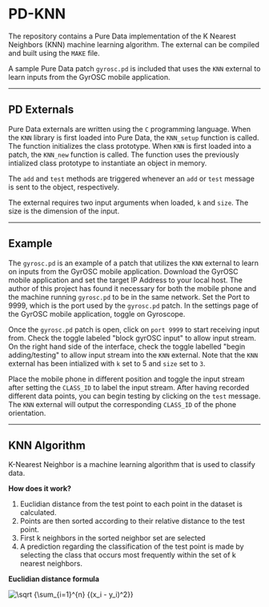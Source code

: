 # PD-KNN

The repository contains a Pure Data  implementation of the K Nearest Neighbors (KNN) machine learning algorithm. The external can be compiled and built using the `MAKE` file.

A sample Pure Data patch `gyrosc.pd` is included that uses the `KNN` external to learn inputs from the GyrOSC mobile application.

**** 

## PD Externals

Pure Data externals are written using the `C` programming language. When the `KNN` library is first loaded into Pure Data, the `KNN_setup` function is called. The function initializes the class prototype. When `KNN`  is first loaded into a patch, the `KNN_new` function is called. The function uses the previously intialized class prototype to instantiate an object in memory.

The `add` and `test` methods are triggered whenever an `add` or `test` message is sent to the object, respectively.

The external requires two input arguments when loaded, `k` and `size`. The size is the dimension of the input.

****

## Example

The `gyrosc.pd` is an example of a patch that utilizes the `KNN` external to learn on inputs from the GyrOSC mobile application. Download the GyrOSC mobile application and set the target IP Address to your local host. The author of this project has found it necessary for both the mobile phone and the machine running `gyrosc.pd` to be in the same network. Set the Port to 9999, which is the port used by the `gyrosc.pd` patch. In the settings page of the GyrOSC mobile application, toggle on Gyroscope.

Once the `gyrosc.pd` patch is open, click on `port 9999` to start receiving input from. Check the toggle labeled "block gyrOSC input" to allow input stream. On the right hand side of the interface, check the toggle labelled "begin adding/testing" to allow input stream into the `KNN` external. Note that the `KNN` external has been intialized with `k` set to 5 and `size` set to `3`.

Place the mobile phone in different position and toggle the input stream after setting the `CLASS_ID` to label the input stream. After having recorded different data points, you can begin testing by clicking on the `test` message. The `KNN` external will output the corresponding `CLASS_ID` of the phone orientation.

**** 

## KNN Algorithm

K-Nearest Neighbor is a machine learning algorithm that is used to classify data. 

**How does it work?**

1. Euclidian distance from the test point to each point in the dataset is calculated.
2. Points are then sorted according to their relative distance to the test point.
3. First k neighbors in the sorted neighbor set are selected
4. A prediction regarding the classification of the test point is made by selecting the class that occurs most frequently within the set of k nearest neighbors.

**Euclidian distance formula**

<img src="https://latex.codecogs.com/gif.latex?\sqrt&space;{\sum_{i=1}^{n}&space;{(x_i&space;-&space;y_i)^2}}" title="\sqrt {\sum_{i=1}^{n} {(x_i - y_i)^2}}" />

